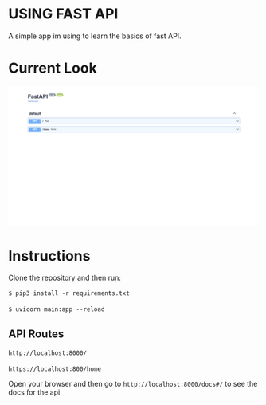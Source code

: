 # USING FAST API

A simple app im using to learn the basics of fast API.

# Current Look

![current version](Demo.png "sample")

# Instructions

Clone the repository and then run:

```
$ pip3 install -r requirements.txt

$ uvicorn main:app --reload
```

## API Routes

```
http://localhost:8000/

https://localhost:800/home
```

Open your browser and then go to `http://localhost:8000/docs#/` to see the docs for the api
